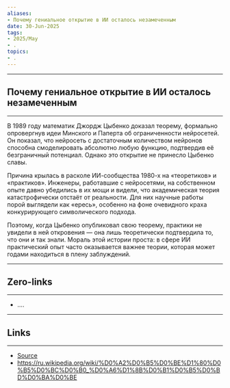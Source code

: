 ```yaml
---
aliases: 
- Почему гениальное открытие в ИИ осталось незамеченным 
date: 30-Jun-2025
tags:
- 2025/May
- .
topics:
- .
---
```

-----
##  Почему гениальное открытие в ИИ осталось незамеченным 
-----
В 1989 году математик Джордж Цыбенко доказал теорему, формально опровергнув идеи Минского и Паперта об ограниченности нейросетей. Он показал, что нейросеть с достаточным количеством нейронов способна смоделировать абсолютно любую функцию, подтвердив её безграничный потенциал. Однако это открытие не принесло Цыбенко славы.

Причина крылась в расколе ИИ-сообщества 1980-х на «теоретиков» и «практиков». Инженеры, работавшие с нейросетями, на собственном опыте давно убедились в их мощи и видели, что академическая теория катастрофически отстаёт от реальности. Для них научные работы порой выглядели как «ересь», особенно на фоне очевидного краха конкурирующего символического подхода.

Поэтому, когда Цыбенко опубликовал свою теорему, практики не увидели в ней откровения — она лишь теоретически подтвердила то, что они и так знали. Мораль этой истории проста: в сфере ИИ практический опыт часто оказывается важнее теории, которая может годами находиться в плену заблуждений.

---
## Zero-links
---
- ....

---
## Links
---
- [Source](https://t.me/turboproject/1694)
- https://ru.wikipedia.org/wiki/%D0%A2%D0%B5%D0%BE%D1%80%D0%B5%D0%BC%D0%B0_%D0%A6%D1%8B%D0%B1%D0%B5%D0%BD%D0%BA%D0%BE